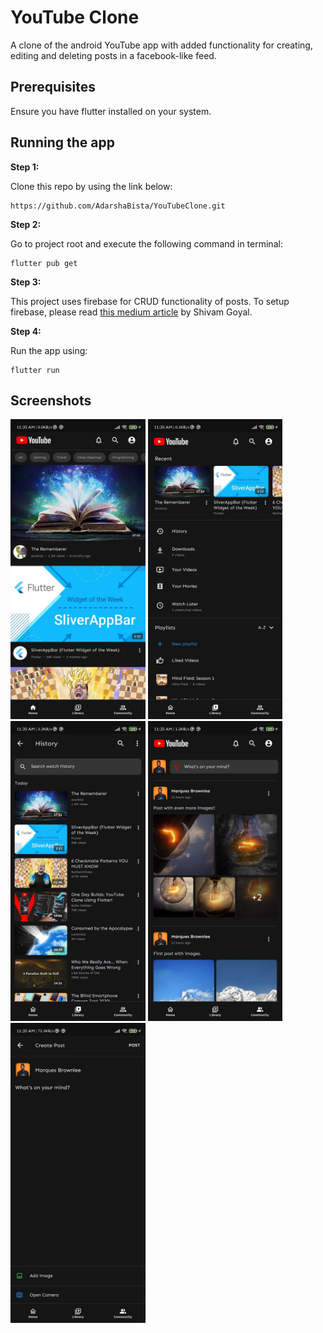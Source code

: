 # YouTube Clone

A clone of the android YouTube app with added functionality for creating, editing and deleting posts in a facebook-like feed.

## Prerequisites

Ensure you have flutter installed on your system.

## Running the app

**Step 1:**

Clone this repo by using the link below:
```
https://github.com/AdarshaBista/YouTubeClone.git
```

**Step 2:**

Go to project root and execute the following command in terminal:
```
flutter pub get
```

**Step 3:**

This project uses firebase for CRUD functionality of posts. To setup firebase, please read [this medium article](https://medium.com/enappd/adding-firebase-to-your-flutter-app-281b8f391b47) by Shivam Goyal.

**Step 4:**

Run the app using:
```
flutter run
```

## Screenshots

<img height="480px" src="screenshots/1.jpg"> <img height="480px" src="screenshots/2.jpg"> <img height="480px" src="screenshots/3.jpg"> <img height="480px" src="screenshots/4.jpg"> <img height="480px" src="screenshots/5.jpg">